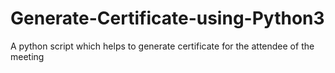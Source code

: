 # Generate-Certificate-using-Python3
A python script which helps to generate certificate for the attendee of the meeting
